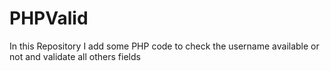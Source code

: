 # PHPValid
In this Repository I add some PHP code to check the username available or not  and validate all others fields
